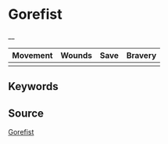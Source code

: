 # Gorefist

__


| Movement | Wounds | Save | Bravery |
|:--------:|:------:|:----:|:-------:|
|  |  |  |  |


## Keywords



## Source

[Gorefist](https://wahapedia.ru/aos3/factions/orruk-warclans/Gorefist)
